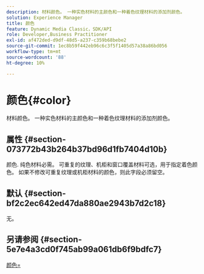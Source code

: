 ```yaml
---
description: 材料颜色。 一种实色材料的主颜色和一种着色纹理材料的添加剂颜色。
solution: Experience Manager
title: 颜色
feature: Dynamic Media Classic，SDK/API
role: Developer,Business Practitioner
exl-id: af472ded-d9df-48d5-a237-c359b68bebe2
source-git-commit: 1ec8b59f442eb96c6c3f5f1405d57a38a86bd056
workflow-type: tm+mt
source-wordcount: '88'
ht-degree: 10%

---
```


# 颜色{#color}

材料颜色。 一种实色材料的主颜色和一种着色纹理材料的添加剂颜色。

## 属性 {#section-073772b43b264b37bd96d1fb7404d10b}

颜色. 纯色材料必需。 可重复的纹理、机柜和窗口覆盖材料可选，用于指定着色颜色。 如果不修改可重复纹理或机柜材料的颜色，则此字段必须留空。

## 默认 {#section-bf2c2ec642ed47da880ae2943b7d2c18}

无。

## 另请参阅 {#section-5e7e4a3cd0f745ab99a061db6f9bdfc7}

[颜色=](../../../../../ir-api/http-protocol/image-rendering-api-ref/c-ir-http-protocol-ref/c-ir-http-protocol-command-reference/r-ir-http-color.md#reference-ea3cba9edfe94dbab86d8f123a9ed0aa)

